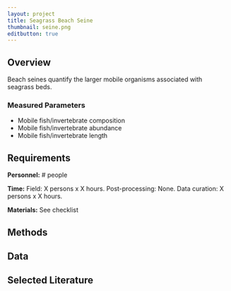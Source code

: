 ```yaml
---
layout: project
title: Seagrass Beach Seine
thumbnail: seine.png
editbutton: true
---
```


## Overview
Beach seines quantify the larger mobile organisms associated with seagrass beds.

### Measured Parameters
  - Mobile fish/invertebrate composition
  - Mobile fish/invertebrate abundance
  - Mobile fish/invertebrate length

## Requirements
**Personnel:** # people

**Time:**
Field: X persons x X hours.
Post-processing: None.
Data curation:  X persons x X hours.

**Materials:** See checklist

## Methods

## Data

## Selected Literature
